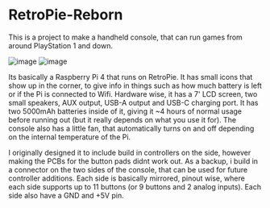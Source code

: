 # RetroPie-Reborn
This is a project to make a handheld console, that can run games from around PlayStation 1 and down.

![image](https://github.com/kris701/RetroPie-Reborn/assets/22596587/457b64c3-be7e-4017-ac84-7944155a2cc2)
![image](https://github.com/kris701/RetroPie-Reborn/assets/22596587/91f9d0c1-ea45-422b-b058-9d67b8009737)

Its basically a Raspberry Pi 4 that runs on RetroPie. It has small icons that show up in the corner, to give info in things such as how much battery is left or if the Pi is connected to Wifi.
Hardware wise, it has a 7' LCD screen, two small speakers, AUX output, USB-A output and USB-C charging port.
It has two 5000mAh batteries inside of it, giving it ~4 hours of normal usage before running out (but it really depends on what you use it for).
The console also has a little fan, that automatically turns on and off depending on the internal temperature of the Pi.

I originally designed it to include build in controllers on the side, however making the PCBs for the button pads didnt work out.
As a backup, i build in a connector on the two sides of the console, that can be used for future controller additions. 
Each side is basically mirrored, pinout wise, where each side supports up to 11 buttons (or 9 buttons and 2 analog inputs). Each side also have a GND and +5V pin.
